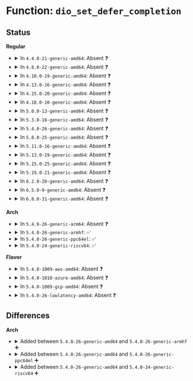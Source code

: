 # Function: <code>dio_set_defer_completion</code>

## Status
<b>Regular</b>
<ul>
<li>
<details>
<summary>In <code>4.4.0-21-generic-amd64</code>: Absent ❓</summary>

```json
{
  "name": "dio_set_defer_completion",
  "collision_type": "Unique Static",
  "inline_type": "Full",
  "funcs": [
    {
      "addr": 18446744071581248964,
      "name": "dio_set_defer_completion",
      "external": false,
      "loc": "fs/direct-io.c:563",
      "file": "fs/direct-io.c",
      "inline": "not declared, inlined",
      "caller_inline": [
        "fs/direct-io.c:do_blockdev_direct_IO",
        "fs/direct-io.c:do_blockdev_direct_IO"
      ],
      "caller_func": []
    }
  ],
  "symbols": []
}
```
</details>
</li>
<li>
<details>
<summary>In <code>4.8.0-22-generic-amd64</code>: Absent ❓</summary>

```json
{
  "name": "dio_set_defer_completion",
  "collision_type": "Unique Static",
  "inline_type": "Full",
  "funcs": [
    {
      "addr": 18446744071581415044,
      "name": "dio_set_defer_completion",
      "external": false,
      "loc": "fs/direct-io.c:572",
      "file": "fs/direct-io.c",
      "inline": "not declared, inlined",
      "caller_inline": [
        "fs/direct-io.c:do_blockdev_direct_IO",
        "fs/direct-io.c:do_blockdev_direct_IO"
      ],
      "caller_func": []
    }
  ],
  "symbols": []
}
```
</details>
</li>
<li>
<details>
<summary>In <code>4.10.0-19-generic-amd64</code>: Absent ❓</summary>

```json
{
  "name": "dio_set_defer_completion",
  "collision_type": "Unique Static",
  "inline_type": "Full",
  "funcs": [
    {
      "addr": 18446744071581495615,
      "name": "dio_set_defer_completion",
      "external": false,
      "loc": "fs/direct-io.c:575",
      "file": "fs/direct-io.c",
      "inline": "not declared, inlined",
      "caller_inline": [
        "fs/direct-io.c:do_blockdev_direct_IO",
        "fs/direct-io.c:do_blockdev_direct_IO"
      ],
      "caller_func": []
    }
  ],
  "symbols": []
}
```
</details>
</li>
<li>
<details>
<summary>In <code>4.13.0-16-generic-amd64</code>: Absent ❓</summary>

```json
{
  "name": "dio_set_defer_completion",
  "collision_type": "Unique Static",
  "inline_type": "Full",
  "funcs": [
    {
      "addr": 18446744071581550165,
      "name": "dio_set_defer_completion",
      "external": false,
      "loc": "fs/direct-io.c:578",
      "file": "fs/direct-io.c",
      "inline": "not declared, inlined",
      "caller_inline": [
        "fs/direct-io.c:do_blockdev_direct_IO",
        "fs/direct-io.c:do_blockdev_direct_IO"
      ],
      "caller_func": []
    }
  ],
  "symbols": []
}
```
</details>
</li>
<li>
<details>
<summary>In <code>4.15.0-20-generic-amd64</code>: Absent ❓</summary>

```json
{
  "name": "dio_set_defer_completion",
  "collision_type": "Unique Static",
  "inline_type": "Full",
  "funcs": [
    {
      "addr": 18446744071581693439,
      "name": "dio_set_defer_completion",
      "external": false,
      "loc": "fs/direct-io.c:617",
      "file": "fs/direct-io.c",
      "inline": "not declared, inlined",
      "caller_inline": [
        "fs/direct-io.c:do_blockdev_direct_IO",
        "fs/direct-io.c:do_blockdev_direct_IO"
      ],
      "caller_func": []
    }
  ],
  "symbols": []
}
```
</details>
</li>
<li>
<details>
<summary>In <code>4.18.0-10-generic-amd64</code>: Absent ❓</summary>

```json
{
  "name": "dio_set_defer_completion",
  "collision_type": "Unique Static",
  "inline_type": "Full",
  "funcs": [
    {
      "addr": 18446744071581860583,
      "name": "dio_set_defer_completion",
      "external": false,
      "loc": "fs/direct-io.c:638",
      "file": "fs/direct-io.c",
      "inline": "not declared, inlined",
      "caller_inline": [
        "fs/direct-io.c:do_blockdev_direct_IO",
        "fs/direct-io.c:do_blockdev_direct_IO"
      ],
      "caller_func": []
    }
  ],
  "symbols": []
}
```
</details>
</li>
<li>
<details>
<summary>In <code>5.0.0-13-generic-amd64</code>: Absent ❓</summary>

```json
{
  "name": "dio_set_defer_completion",
  "collision_type": "Unique Static",
  "inline_type": "Full",
  "funcs": [
    {
      "addr": 18446744071581945529,
      "name": "dio_set_defer_completion",
      "external": false,
      "loc": "fs/direct-io.c:638",
      "file": "fs/direct-io.c",
      "inline": "not declared, inlined",
      "caller_inline": [
        "fs/direct-io.c:do_blockdev_direct_IO",
        "fs/direct-io.c:do_blockdev_direct_IO"
      ],
      "caller_func": []
    }
  ],
  "symbols": []
}
```
</details>
</li>
<li>
<details>
<summary>In <code>5.3.0-18-generic-amd64</code>: Absent ❓</summary>

```json
{
  "name": "dio_set_defer_completion",
  "collision_type": "Unique Static",
  "inline_type": "Full",
  "funcs": [
    {
      "addr": 18446744071582084890,
      "name": "dio_set_defer_completion",
      "external": false,
      "loc": "fs/direct-io.c:631",
      "file": "fs/direct-io.c",
      "inline": "not declared, inlined",
      "caller_inline": [
        "fs/direct-io.c:do_blockdev_direct_IO",
        "fs/direct-io.c:do_direct_IO"
      ],
      "caller_func": []
    }
  ],
  "symbols": []
}
```
</details>
</li>
<li>
<details>
<summary>In <code>5.4.0-26-generic-amd64</code>: Absent ❓</summary>

```json
{
  "name": "dio_set_defer_completion",
  "collision_type": "Unique Static",
  "inline_type": "Full",
  "funcs": [
    {
      "addr": 18446744071582162328,
      "name": "dio_set_defer_completion",
      "external": false,
      "loc": "fs/direct-io.c:630",
      "file": "fs/direct-io.c",
      "inline": "not declared, inlined",
      "caller_inline": [
        "fs/direct-io.c:do_blockdev_direct_IO",
        "fs/direct-io.c:do_direct_IO"
      ],
      "caller_func": []
    }
  ],
  "symbols": []
}
```
</details>
</li>
<li>
<details>
<summary>In <code>5.8.0-25-generic-amd64</code>: Absent ❓</summary>

```json
{
  "name": "dio_set_defer_completion",
  "collision_type": "Unique Static",
  "inline_type": "Full",
  "funcs": [
    {
      "addr": 18446744071582400372,
      "name": "dio_set_defer_completion",
      "external": false,
      "loc": "fs/direct-io.c:611",
      "file": "fs/direct-io.c",
      "inline": "not declared, inlined",
      "caller_inline": [
        "fs/direct-io.c:do_blockdev_direct_IO",
        "fs/direct-io.c:do_direct_IO"
      ],
      "caller_func": []
    }
  ],
  "symbols": []
}
```
</details>
</li>
<li>
<details>
<summary>In <code>5.11.0-16-generic-amd64</code>: Absent ❓</summary>

```json
{
  "name": "dio_set_defer_completion",
  "collision_type": "Unique Static",
  "inline_type": "Full",
  "funcs": [
    {
      "addr": 18446744071582453556,
      "name": "dio_set_defer_completion",
      "external": false,
      "loc": "fs/direct-io.c:592",
      "file": "fs/direct-io.c",
      "inline": "not declared, inlined",
      "caller_inline": [
        "fs/direct-io.c:do_blockdev_direct_IO",
        "fs/direct-io.c:do_direct_IO"
      ],
      "caller_func": []
    }
  ],
  "symbols": []
}
```
</details>
</li>
<li>
<details>
<summary>In <code>5.13.0-19-generic-amd64</code>: Absent ❓</summary>

```json
{
  "name": "dio_set_defer_completion",
  "collision_type": "Unique Static",
  "inline_type": "Full",
  "funcs": [
    {
      "addr": 18446744071582480699,
      "name": "dio_set_defer_completion",
      "external": false,
      "loc": "fs/direct-io.c:594",
      "file": "fs/direct-io.c",
      "inline": "not declared, inlined",
      "caller_inline": [
        "fs/direct-io.c:do_blockdev_direct_IO",
        "fs/direct-io.c:do_direct_IO"
      ],
      "caller_func": []
    }
  ],
  "symbols": []
}
```
</details>
</li>
<li>
<details>
<summary>In <code>5.15.0-25-generic-amd64</code>: Absent ❓</summary>

```json
{
  "name": "dio_set_defer_completion",
  "collision_type": "Unique Static",
  "inline_type": "Full",
  "funcs": [
    {
      "addr": 18446744071582793607,
      "name": "dio_set_defer_completion",
      "external": false,
      "loc": "fs/direct-io.c:594",
      "file": "fs/direct-io.c",
      "inline": "not declared, inlined",
      "caller_inline": [
        "fs/direct-io.c:do_blockdev_direct_IO",
        "fs/direct-io.c:do_direct_IO"
      ],
      "caller_func": []
    }
  ],
  "symbols": []
}
```
</details>
</li>
<li>
<details>
<summary>In <code>5.19.0-21-generic-amd64</code>: Absent ❓</summary>

```json
{
  "name": "dio_set_defer_completion",
  "collision_type": "Unique Static",
  "inline_type": "Full",
  "funcs": [
    {
      "addr": 18446744071583346162,
      "name": "dio_set_defer_completion",
      "external": false,
      "loc": "fs/direct-io.c:584",
      "file": "fs/direct-io.c",
      "inline": "not declared, inlined",
      "caller_inline": [
        "fs/direct-io.c:__blockdev_direct_IO",
        "fs/direct-io.c:do_direct_IO"
      ],
      "caller_func": []
    }
  ],
  "symbols": []
}
```
</details>
</li>
<li>
<details>
<summary>In <code>6.2.0-20-generic-amd64</code>: Absent ❓</summary>

```json
{
  "name": "dio_set_defer_completion",
  "collision_type": "Unique Static",
  "inline_type": "Full",
  "funcs": [
    {
      "addr": 18446744071583929475,
      "name": "dio_set_defer_completion",
      "external": false,
      "loc": "fs/direct-io.c:585",
      "file": "fs/direct-io.c",
      "inline": "not declared, inlined",
      "caller_inline": [
        "fs/direct-io.c:__blockdev_direct_IO",
        "fs/direct-io.c:get_more_blocks"
      ],
      "caller_func": []
    }
  ],
  "symbols": []
}
```
</details>
</li>
<li>
<details>
<summary>In <code>6.5.0-9-generic-amd64</code>: Absent ❓</summary>

```json
{
  "name": "dio_set_defer_completion",
  "collision_type": "Unique Static",
  "inline_type": "Full",
  "funcs": [
    {
      "addr": 18446744071584162282,
      "name": "dio_set_defer_completion",
      "external": false,
      "loc": "fs/direct-io.c:567",
      "file": "fs/direct-io.c",
      "inline": "not declared, inlined",
      "caller_inline": [
        "fs/direct-io.c:__blockdev_direct_IO",
        "fs/direct-io.c:get_more_blocks"
      ],
      "caller_func": []
    }
  ],
  "symbols": []
}
```
</details>
</li>
<li>
<details>
<summary>In <code>6.8.0-31-generic-amd64</code>: Absent ❓</summary>

```json
{
  "name": "dio_set_defer_completion",
  "collision_type": "Unique Static",
  "inline_type": "Full",
  "funcs": [
    {
      "addr": 18446744071584376443,
      "name": "dio_set_defer_completion",
      "external": false,
      "loc": "fs/direct-io.c:567",
      "file": "fs/direct-io.c",
      "inline": "not declared, inlined",
      "caller_inline": [
        "fs/direct-io.c:__blockdev_direct_IO",
        "fs/direct-io.c:get_more_blocks"
      ],
      "caller_func": []
    }
  ],
  "symbols": []
}
```
</details>
</li>
</ul>
<b>Arch</b>
<ul>
<li>
<details>
<summary>In <code>5.4.0-26-generic-arm64</code>: Absent ❓</summary>

```json
{
  "name": "dio_set_defer_completion",
  "collision_type": "Unique Static",
  "inline_type": "Full",
  "funcs": [
    {
      "addr": 18446603336493716020,
      "name": "dio_set_defer_completion",
      "external": false,
      "loc": "fs/direct-io.c:630",
      "file": "fs/direct-io.c",
      "inline": "not declared, inlined",
      "caller_inline": [
        "fs/direct-io.c:do_blockdev_direct_IO",
        "fs/direct-io.c:do_direct_IO"
      ],
      "caller_func": []
    }
  ],
  "symbols": []
}
```
</details>
</li>
<li>
<details>
<summary>In <code>5.4.0-26-generic-armhf</code>: ✅</summary>

```c
int dio_set_defer_completion(struct dio * dio)
```

```json
{
  "name": "dio_set_defer_completion",
  "collision_type": "Unique Static",
  "inline_type": "No",
  "funcs": [
    {
      "addr": 3227237420,
      "name": "dio_set_defer_completion",
      "external": false,
      "loc": "fs/direct-io.c:630",
      "file": "fs/direct-io.c",
      "inline": "seen, unknown",
      "caller_inline": [],
      "caller_func": [
        "fs/direct-io.c:do_blockdev_direct_IO",
        "fs/direct-io.c:do_direct_IO"
      ]
    }
  ],
  "symbols": [
    {
      "addr": 3227237420,
      "name": "dio_set_defer_completion",
      "section": ".text",
      "bind": "STB_LOCAL",
      "size": 80
    }
  ]
}
```
</details>
</li>
<li>
<details>
<summary>In <code>5.4.0-26-generic-ppc64el</code>: ✅</summary>

```c
int dio_set_defer_completion(struct dio * dio)
```

```json
{
  "name": "dio_set_defer_completion",
  "collision_type": "Unique Static",
  "inline_type": "No",
  "funcs": [
    {
      "addr": 13835058055287316032,
      "name": "dio_set_defer_completion",
      "external": false,
      "loc": "fs/direct-io.c:630",
      "file": "fs/direct-io.c",
      "inline": "seen, unknown",
      "caller_inline": [],
      "caller_func": [
        "fs/direct-io.c:do_blockdev_direct_IO",
        "fs/direct-io.c:do_direct_IO"
      ]
    }
  ],
  "symbols": [
    {
      "addr": 13835058055287316032,
      "name": "dio_set_defer_completion",
      "section": ".text",
      "bind": "STB_LOCAL",
      "size": 72
    }
  ]
}
```
</details>
</li>
<li>
<details>
<summary>In <code>5.4.0-24-generic-riscv64</code>: ✅</summary>

```c
int dio_set_defer_completion(struct dio * dio)
```

```json
{
  "name": "dio_set_defer_completion",
  "collision_type": "Unique Static",
  "inline_type": "No",
  "funcs": [
    {
      "addr": 18446743936273325226,
      "name": "dio_set_defer_completion",
      "external": false,
      "loc": "fs/direct-io.c:630",
      "file": "fs/direct-io.c",
      "inline": "seen, unknown",
      "caller_inline": [],
      "caller_func": [
        "fs/direct-io.c:do_blockdev_direct_IO",
        "fs/direct-io.c:do_direct_IO"
      ]
    }
  ],
  "symbols": [
    {
      "addr": 18446743936273325226,
      "name": "dio_set_defer_completion",
      "section": ".text",
      "bind": "STB_LOCAL",
      "size": 66
    }
  ]
}
```
</details>
</li>
</ul>
<b>Flavor</b>
<ul>
<li>
<details>
<summary>In <code>5.4.0-1009-aws-amd64</code>: Absent ❓</summary>

```json
{
  "name": "dio_set_defer_completion",
  "collision_type": "Unique Static",
  "inline_type": "Full",
  "funcs": [
    {
      "addr": 18446744071582131064,
      "name": "dio_set_defer_completion",
      "external": false,
      "loc": "fs/direct-io.c:630",
      "file": "fs/direct-io.c",
      "inline": "not declared, inlined",
      "caller_inline": [
        "fs/direct-io.c:do_blockdev_direct_IO",
        "fs/direct-io.c:do_direct_IO"
      ],
      "caller_func": []
    }
  ],
  "symbols": []
}
```
</details>
</li>
<li>
<details>
<summary>In <code>5.4.0-1010-azure-amd64</code>: Absent ❓</summary>

```json
{
  "name": "dio_set_defer_completion",
  "collision_type": "Unique Static",
  "inline_type": "Full",
  "funcs": [
    {
      "addr": 18446744071582068504,
      "name": "dio_set_defer_completion",
      "external": false,
      "loc": "fs/direct-io.c:630",
      "file": "fs/direct-io.c",
      "inline": "not declared, inlined",
      "caller_inline": [
        "fs/direct-io.c:do_blockdev_direct_IO",
        "fs/direct-io.c:do_direct_IO"
      ],
      "caller_func": []
    }
  ],
  "symbols": []
}
```
</details>
</li>
<li>
<details>
<summary>In <code>5.4.0-1009-gcp-amd64</code>: Absent ❓</summary>

```json
{
  "name": "dio_set_defer_completion",
  "collision_type": "Unique Static",
  "inline_type": "Full",
  "funcs": [
    {
      "addr": 18446744071582121544,
      "name": "dio_set_defer_completion",
      "external": false,
      "loc": "fs/direct-io.c:630",
      "file": "fs/direct-io.c",
      "inline": "not declared, inlined",
      "caller_inline": [
        "fs/direct-io.c:do_blockdev_direct_IO",
        "fs/direct-io.c:do_direct_IO"
      ],
      "caller_func": []
    }
  ],
  "symbols": []
}
```
</details>
</li>
<li>
<details>
<summary>In <code>5.4.0-26-lowlatency-amd64</code>: Absent ❓</summary>

```json
{
  "name": "dio_set_defer_completion",
  "collision_type": "Unique Static",
  "inline_type": "Full",
  "funcs": [
    {
      "addr": 18446744071582194536,
      "name": "dio_set_defer_completion",
      "external": false,
      "loc": "fs/direct-io.c:630",
      "file": "fs/direct-io.c",
      "inline": "not declared, inlined",
      "caller_inline": [
        "fs/direct-io.c:do_blockdev_direct_IO",
        "fs/direct-io.c:do_direct_IO"
      ],
      "caller_func": []
    }
  ],
  "symbols": []
}
```
</details>
</li>
</ul>

## Differences
<b>Arch</b>
<ul>
<li>
<details>
<summary>Added between <code>5.4.0-26-generic-amd64</code> and <code>5.4.0-26-generic-armhf</code> ➕</summary>

```c
int dio_set_defer_completion(struct dio * dio)
```
</details>
</li>
<li>
<details>
<summary>Added between <code>5.4.0-26-generic-amd64</code> and <code>5.4.0-26-generic-ppc64el</code> ➕</summary>

```c
int dio_set_defer_completion(struct dio * dio)
```
</details>
</li>
<li>
<details>
<summary>Added between <code>5.4.0-26-generic-amd64</code> and <code>5.4.0-24-generic-riscv64</code> ➕</summary>

```c
int dio_set_defer_completion(struct dio * dio)
```
</details>
</li>
</ul>
